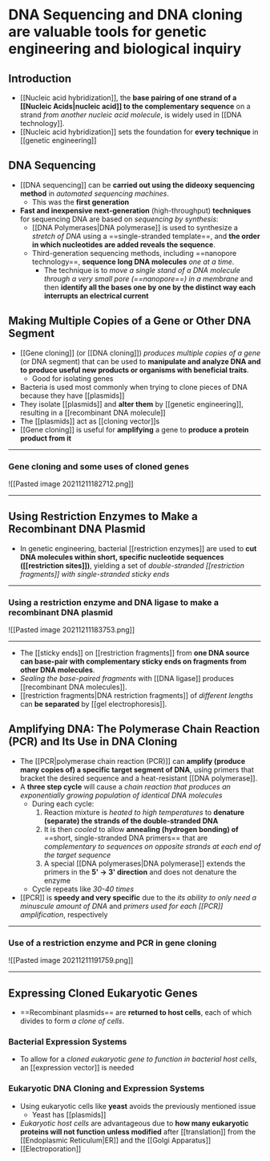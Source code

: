 # DNA Sequencing and DNA cloning are valuable tools for genetic engineering and biological inquiry
## Introduction
- [[Nucleic acid hybridization]], the **base pairing of one strand of a [[Nucleic Acids|nucleic acid]] to the complementary sequence** on a strand *from another nucleic acid molecule*, is widely used in [[DNA technology]].
- [[Nucleic acid hybridization]] sets the foundation for **every technique** in [[genetic engineering]]
## DNA Sequencing
- [[DNA sequencing]] can be **carried out using the dideoxy sequencing method** in *automated sequencing machines*.
	- This was the **first generation**
- **Fast and inexpensive next-generation** (high-throughput) **techniques** for sequencing DNA are based on *sequencing by synthesis*: 
	- [[DNA Polymerases|DNA polymerase]] is used to synthesize a *stretch of DNA* using a ==single-stranded template==, and **the order in which nucleotides are added reveals the sequence**. 
	- Third-generation sequencing methods, including ==nanopore technology==, **sequence long DNA molecules** *one at a time*.
		- The technique is to *move a single stand of a DNA molecule through a very small pore (==nanopore==) in a membrane* and then **identify all the bases one by one by the distinct way each interrupts an electrical current**
## Making Multiple Copies of a Gene or Other DNA Segment
- [[Gene cloning]] (or [[DNA cloning]]) *produces multiple copies of a gene* (or DNA segment) that can be used to **manipulate and analyze DNA and to produce useful new products or organisms with beneficial traits**.
	- Good for isolating genes
- Bacteria is used most commonly when trying to clone pieces of DNA because they have [[plasmids]]
- They isolate [[plasmids]] and **alter them** by [[genetic engineering]], resulting in a [[recombinant DNA molecule]]
- The [[plasmids]] act as [[cloning vector]]s
- [[Gene cloning]] is useful for **amplifying** a gene to **produce a protein product from it**

---
### Gene cloning and some uses of cloned genes
![[Pasted image 20211211182712.png]]

---
## Using Restriction Enzymes to Make a Recombinant DNA Plasmid
- In genetic engineering, bacterial [[restriction enzymes]] are used to **cut DNA molecules within short, specific nucleotide sequences ([[restriction sites]])**, yielding a set of *double-stranded [[restriction fragments]] with single-stranded sticky ends*

---
### Using a restriction enzyme and DNA ligase to make a recombinant DNA plasmid
![[Pasted image 20211211183753.png]]

---
- The [[sticky ends]] on [[restriction fragments]] from **one DNA source can base-pair with complementary sticky ends on fragments from other DNA molecules**. 
- *Sealing the base-paired fragments* with [[DNA ligase]] produces [[recombinant DNA molecules]].
- [[restriction fragments|DNA restriction fragments]] of *different lengths* can **be separated** by [[gel electrophoresis]].
## Amplifying DNA: The Polymerase Chain Reaction (PCR) and Its Use in DNA Cloning
- The [[PCR|polymerase chain reaction (PCR)]] can **amplify (produce many copies of) a specific target segment of DNA**, using primers that bracket the desired sequence and a heat-resistant [[DNA polymerase]].
- A **three step cycle** will cause a *chain reaction that produces an exponentially growing population of identical DNA molecules*
	- During each cycle:
		1. Reaction mixture is *heated to high temperatures* to **denature (separate) the strands of the double-stranded DNA**
		2. It is then *cooled* to allow **annealing (hydrogen bonding) of** ==short, single-stranded DNA primers== that are *complementary to sequences on opposite strands at each end of the target sequence*
		3. A special [[DNA polymerases|DNA polymerase]] extends the primers in the **5' -> 3' direction** and does not denature the enzyme
	- Cycle repeats like *30-40 times*
- [[PCR]] is **speedy and very specific** due to the *its ability to only need a minuscule amount of DNA* and *primers used for each [[PCR]] amplification*, respectively

---
### Use of a restriction enzyme and PCR in gene cloning
![[Pasted image 20211211191759.png]]

---
## Expressing Cloned Eukaryotic Genes
 - ==Recombinant plasmids== are **returned to host cells**, each of which divides to form *a clone of cells*.
### Bacterial Expression Systems
- To allow for a *cloned eukaryotic gene to function in bacterial host cells*, an [[expression vector]] is needed
### Eukaryotic DNA Cloning and Expression Systems
-  Using eukaryotic cells like **yeast** avoids the previously mentioned issue
	- Yeast has [[plasmids]]
- *Eukaryotic host cells* are advantageous due to **how many eukaryotic proteins will not function unless modified** after [[translation]] from the [[Endoplasmic Reticulum|ER]] and the [[Golgi Apparatus]]
- [[Electroporation]]